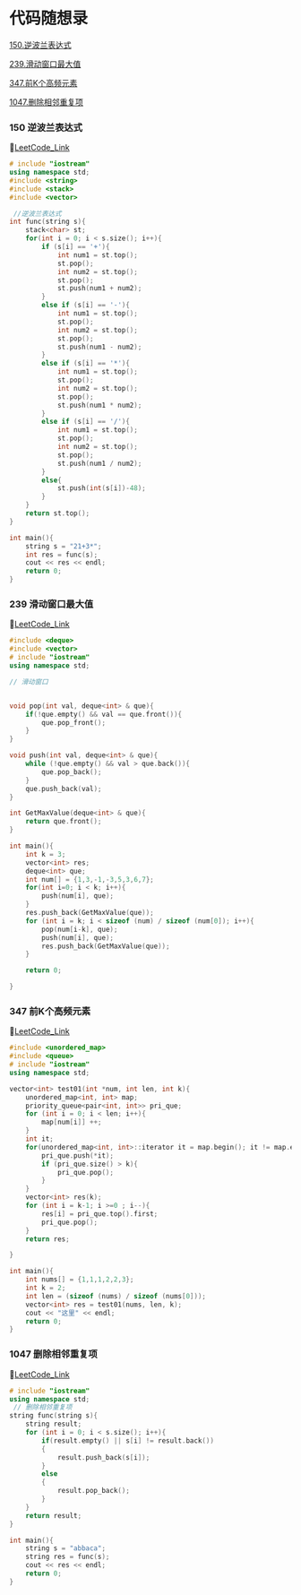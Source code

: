 # 代码随想录
[150.逆波兰表达式](#150-逆波兰表达式)

[239.滑动窗口最大值](#239-滑动窗口最大值)

[347.前K个高频元素](#347-前K个高频元素)

[1047.删除相邻重复项](#1047-删除相邻重复项)

### 150 逆波兰表达式
🧀[LeetCode_Link](https://leetcode.cn/problems/evaluate-reverse-polish-notation/)
```cpp
# include "iostream"
using namespace std;
#include <string>
#include <stack>
#include <vector>

 //逆波兰表达式  
int func(string s){
    stack<char> st;
    for(int i = 0; i < s.size(); i++){
        if (s[i] == '+'){
            int num1 = st.top();
            st.pop();
            int num2 = st.top();
            st.pop();
            st.push(num1 + num2);
        }
        else if (s[i] == '-'){
            int num1 = st.top();
            st.pop();
            int num2 = st.top();
            st.pop();
            st.push(num1 - num2);
        }
        else if (s[i] == '*'){
            int num1 = st.top();
            st.pop();
            int num2 = st.top();
            st.pop();
            st.push(num1 * num2);
        }
        else if (s[i] == '/'){
            int num1 = st.top();
            st.pop();
            int num2 = st.top();
            st.pop();
            st.push(num1 / num2);
        }
        else{
            st.push(int(s[i])-48);
        }
    }
    return st.top();
}

int main(){
    string s = "21+3*";
    int res = func(s);
    cout << res << endl;
    return 0;
}
```

### 239 滑动窗口最大值
🧀[LeetCode_Link](https://leetcode.cn/problems/sliding-window-maximum/)
```cpp
#include <deque>
#include <vector>
# include "iostream"
using namespace std;

// 滑动窗口


void pop(int val, deque<int> & que){
    if(!que.empty() && val == que.front()){
        que.pop_front();
    }
}

void push(int val, deque<int> & que){
    while (!que.empty() && val > que.back()){
        que.pop_back();
    }
    que.push_back(val);
}

int GetMaxValue(deque<int> & que){
    return que.front();
}

int main(){
    int k = 3;
    vector<int> res;
    deque<int> que;
    int num[] = {1,3,-1,-3,5,3,6,7};
    for(int i=0; i < k; i++){
        push(num[i], que);
    }
    res.push_back(GetMaxValue(que));
    for (int i = k; i < sizeof (num) / sizeof (num[0]); i++){
        pop(num[i-k], que);
        push(num[i], que);
        res.push_back(GetMaxValue(que));
    }

    return 0;

}
```

### 347 前K个高频元素
🧀[LeetCode_Link](https://leetcode.cn/problems/top-k-frequent-elements/)
```cpp
#include <unordered_map>
#include <queue>
# include "iostream"
using namespace std;

vector<int> test01(int *num, int len, int k){
    unordered_map<int, int> map;
    priority_queue<pair<int, int>> pri_que;
    for (int i = 0; i < len; i++){
        map[num[i]] ++;
    }
    int it;
    for(unordered_map<int, int>::iterator it = map.begin(); it != map.end(); it++){
        pri_que.push(*it);
        if (pri_que.size() > k){
            pri_que.pop();
        }
    }
    vector<int> res(k);
    for (int i = k-1; i >=0 ; i--){
        res[i] = pri_que.top().first;
        pri_que.pop();
    }
    return res;

}

int main(){
    int nums[] = {1,1,1,2,2,3};
    int k = 2;
    int len = (sizeof (nums) / sizeof (nums[0]));
    vector<int> res = test01(nums, len, k);
    cout << "这里" << endl;
    return 0;
}
```

### 1047 删除相邻重复项
🧀[LeetCode_Link](https://leetcode.cn/problems/remove-all-adjacent-duplicates-in-string/)
```cpp
# include "iostream"
using namespace std;
 // 删除相邻重复项
string func(string s){
    string result;
    for (int i = 0; i < s.size(); i++){
        if(result.empty() || s[i] != result.back())
        {
            result.push_back(s[i]);
        }
        else
        {
            result.pop_back();
        }
    }
    return result;
}

int main(){
    string s = "abbaca";
    string res = func(s);
    cout << res << endl;
    return 0;
}
```










